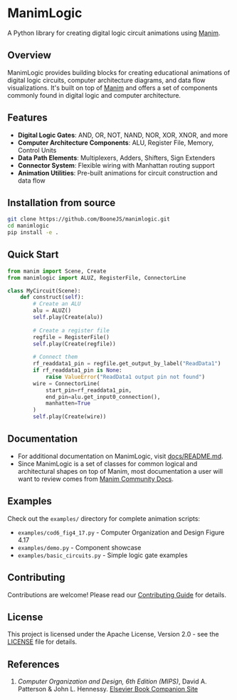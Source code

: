 # ManimLogic

A Python library for creating digital logic circuit animations using [Manim](https://www.manim.community).

## Overview

ManimLogic provides building blocks for creating educational animations of digital logic circuits, computer architecture diagrams, and data flow visualizations. It's built on top of [Manim](https://www.manim.community) and offers a set of components commonly found in digital logic and computer architecture.

## Features

- **Digital Logic Gates**: AND, OR, NOT, NAND, NOR, XOR, XNOR, and more
- **Computer Architecture Components**: ALU, Register File, Memory, Control Units
- **Data Path Elements**: Multiplexers, Adders, Shifters, Sign Extenders
- **Connector System**: Flexible wiring with Manhattan routing support
- **Animation Utilities**: Pre-built animations for circuit construction and data flow

## Installation from source

```bash
git clone https://github.com/BooneJS/manimlogic.git
cd manimlogic
pip install -e .
```

## Quick Start

```python
from manim import Scene, Create
from manimlogic import ALUZ, RegisterFile, ConnectorLine

class MyCircuit(Scene):
    def construct(self):
        # Create an ALU
        alu = ALUZ()
        self.play(Create(alu))
        
        # Create a register file
        regfile = RegisterFile()
        self.play(Create(regfile))
        
        # Connect them
        rf_readdata1_pin = regfile.get_output_by_label("ReadData1")
        if rf_readdata1_pin is None:
            raise ValueError("ReadData1 output pin not found")
        wire = ConnectorLine(
            start_pin=rf_readdata1_pin,
            end_pin=alu.get_input0_connection(),
            manhatten=True
        )
        self.play(Create(wire))
```

## Documentation

- For additional documentation on ManimLogic, visit [docs/README.md](docs/README.md).
- Since ManimLogic is a set of classes for common logical and architectural shapes on top of Manim, most documentation a user will want to review comes from [Manim Community Docs](https://docs.manim.community/en/stable/).

## Examples

Check out the `examples/` directory for complete animation scripts:

- `examples/cod6_fig4_17.py` - Computer Organization and Design Figure 4.17
- `examples/demo.py` - Component showcase
- `examples/basic_circuits.py` - Simple logic gate examples

## Contributing

Contributions are welcome! Please read our [Contributing Guide](CONTRIBUTING.md) for details.

## License

This project is licensed under the Apache License, Version 2.0 - see the [LICENSE](LICENSE) file for details.

## References

1. _Computer Organization and Design, 6th Edition (MIPS)_, David A. Patterson & John L. Hennessy. [Elsevier Book Companion Site][1]

[1]: https://www.elsevier.com/books-and-journals/book-companion/9780128201091
